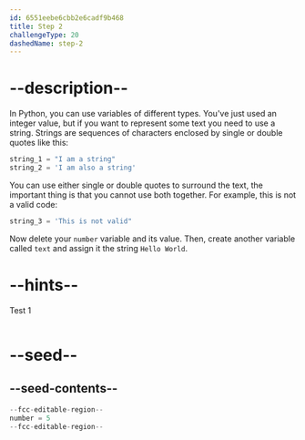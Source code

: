 ```yaml
---
id: 6551eebe6cbb2e6cadf9b468
title: Step 2
challengeType: 20
dashedName: step-2
---
```


# --description--

In Python, you can use variables of different types. You've just used an integer value, but if you want to represent some text you need to use a string. Strings are sequences of characters enclosed by single or double quotes like this:

```py
string_1 = "I am a string"
string_2 = 'I am also a string'
```

You can use either single or double quotes to surround the text, the important thing is that you cannot use both together. For example, this is not a valid code:

```py
string_3 = 'This is not valid"
```

Now delete your `number` variable and its value. Then, create another variable called `text` and assign it the string `Hello World`.

# --hints--

Test 1

```js

```

# --seed--

## --seed-contents--

```py
--fcc-editable-region--
number = 5
--fcc-editable-region--
```
